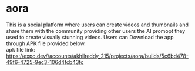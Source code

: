# aora
This is a social platform where users can create videos and thumbnails and share them with the community providing other users the AI promopt they used to create visually stunning videos.
Users can Download the app through APK file provided below.       
apk file link: https://expo.dev//accounts/akhilreddy_215/projects/aora/builds/5c6bd478-49f6-4725-9ec3-106d4fcb43fc          



